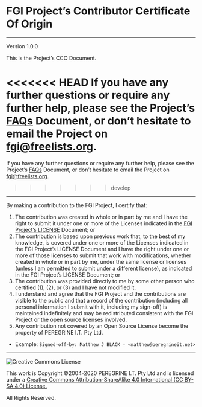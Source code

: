 # FGI Project&rsquo;s Contributor Certificate Of Origin

---

Version 1.0.0

This is the Project&rsquo;s CCO Document.

<<<<<<< HEAD
If you have any further questions or require any further help, please see the Project&rsquo;s [FAQs](FAQs.md) Document, or don&rsquo;t hesitate to email the Project on <fgi@freelists.org>.
=======
If you have any further questions or require any further help, please see the Project&rsquo;s [FAQs](https://github.com/Dulux-Oz/FGI/tree/master/Project_Documentation/FAQs.md) Document, or don&rsquo;t hesitate to email the Project on <fgi@freelists.org>.
>>>>>>> develop

---

By making a contribution to the FGI Project, I certify that:

1. The contribution was created in whole or in part by me and I have the right to submit it under one or more of the Licenses indicated in the [FGI Project&rsquo;s LICENSE](https://github.com/Dulux-Oz/FGI/tree/tree/master/LICENSE.md) Document; or
2. The contribution is based upon previous work that, to the best of my knowledge, is covered under one or more of the Licenses indicated in the FGI Project&rsquo;s LICENSE Document and I have the right under one or more of those licenses to submit that work with modifications, whether created in whole or in part by me, under the same license or licenses (unless I am permitted to submit under a different license), as indicated in the FGI Project&rsquo;s LICENSE Document; or
3. The contribution was provided directly to me by some other person who certified (1), (2), or (3) and I have not modified it.
4. I understand and agree that the FGI Project and the contributions are visible to the public and that a record of the contribution (including all personal information I submit with it, including my sign-off) is maintained indefinitely and may be redistributed consistent with the FGI Project or the open source licenses involved.
5. Any contribution not covered by an Open Source License become the property of PEREGRINE I.T. Pty Ltd.

- Example: `Signed-off-by: Matthew J BLACK - <matthew@peregrineit.net>`

---

![Creative Commons License](https://i.creativecommons.org/l/by-sa/4.0/88x31.png "Creative Commons License")

This work is Copyright &copy;2004-2020 PEREGRINE I.T. Pty Ltd and is licensed under a [Creative Commons Attribution-ShareAlike 4.0 International (CC BY-SA 4.0) License.](https://creativecommons.org/licenses/by-sa/4.0/)

All Rights Reserved.
